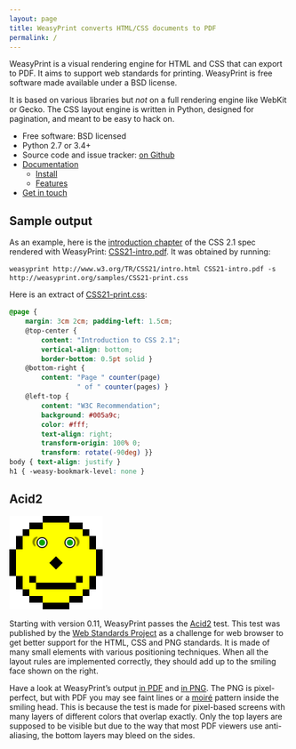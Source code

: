 ```yaml
---
layout: page
title: WeasyPrint converts HTML/CSS documents to PDF
permalink: /
---
```


WeasyPrint is a visual rendering engine for HTML and CSS that can export
to PDF. It aims to support web standards for printing.
WeasyPrint is free software made available under a BSD license.

It is based on various libraries but *not* on a full rendering engine like
WebKit or Gecko. The CSS layout engine is written in Python, designed for
pagination, and meant to be easy to hack on.

* Free software: BSD licensed
* Python 2.7 or 3.4+
* Source code and issue tracker: [on Github](https://github.com/Kozea/WeasyPrint)
* [Documentation](http://weasyprint.readthedocs.org/en/latest/)
  - [Install](http://weasyprint.readthedocs.org/en/latest/install.html)
  - [Features](http://weasyprint.readthedocs.org/en/latest/features.html)
* [Get in touch](/community/)


## Sample output

As an example, here is the
[introduction chapter](http://www.w3.org/TR/CSS21/intro.html) of the CSS 2.1
spec rendered with WeasyPrint: [CSS21-intro.pdf](/samples/CSS21-intro.pdf). It
was obtained by running:

```
weasyprint http://www.w3.org/TR/CSS21/intro.html CSS21-intro.pdf -s http://weasyprint.org/samples/CSS21-print.css
```

Here is an extract of [CSS21-print.css](/samples/CSS21-print.css):

```scss
@page {
    margin: 3cm 2cm; padding-left: 1.5cm;
    @top-center {
        content: "Introduction to CSS 2.1";
        vertical-align: bottom;
        border-bottom: 0.5pt solid }
    @bottom-right {
        content: "Page " counter(page)
                 " of " counter(pages) }
    @left-top {
        content: "W3C Recommendation";
        background: #005a9c;
        color: #fff;
        text-align: right;
        transform-origin: 100% 0;
        transform: rotate(-90deg) }}
body { text-align: justify }
h1 { -weasy-bookmark-level: none }
```


## Acid2

![Acid2](/samples/acid2-small.png)

Starting with version 0.11, WeasyPrint passes the
[Acid2](http://www.webstandards.org/files/acid2/test.html) test. This test was
published by the
[Web Standards Project](http://www.webstandards.org/action/acid2/) as a
challenge for web browser to get better support for the HTML, CSS and PNG
standards. It is made of many small elements with various positioning
techniques. When all the layout rules are implemented correctly, they should
add up to the smiling face shown on the right.

Have a look at WeasyPrint’s output [in PDF](/samples/acid2.pdf) and
[in PNG](/samples/acid2.png). The PNG is pixel-perfect, but with PDF you may
see faint lines or a [moiré](https://en.wikipedia.org/wiki/Moir%C3%A9) pattern
inside the smiling head. This is because the test is made for pixel-based
screens with many layers of different colors that overlap exactly. Only the top
layers are supposed to be visible but due to the way that most PDF viewers use
anti-aliasing, the bottom layers may bleed on the sides.
